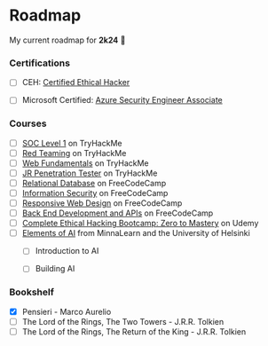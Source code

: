 # Roadmap
My current roadmap for __2k24__ 🧭


### Certifications
- [ ] CEH: [Certified Ethical Hacker](https://www.eccouncil.org/train-certify/certified-ethical-hacker-ceh/)
- [ ] Microsoft Certified: [Azure Security Engineer Associate](https://learn.microsoft.com/en-us/certifications/azure-security-engineer/)


### Courses
- [ ] [SOC Level 1](https://tryhackme.com/path/outline/soclevel1) on TryHackMe
- [ ] [Red Teaming](https://tryhackme.com/path/outline/redteaming) on TryHackMe
- [ ] [Web Fundamentals](https://tryhackme.com/path/outline/web) on TryHackMe
- [ ] [JR Penetration Tester](https://tryhackme.com/path/outline/jrpenetrationtester) on TryHackMe
- [ ] [Relational Database](https://www.freecodecamp.org/learn/relational-database/) on FreeCodeCamp
- [ ] [Information Security](https://www.freecodecamp.org/learn/information-security/) on FreeCodeCamp
- [ ] [Responsive Web Design](https://www.freecodecamp.org/learn/2022/responsive-web-design/) on FreeCodeCamp
- [ ] [Back End Development and APIs](https://www.freecodecamp.org/learn/back-end-development-and-apis/) on FreeCodeCamp
- [ ] [Complete Ethical Hacking Bootcamp: Zero to Mastery](https://www.udemy.com/course/complete-ethical-hacking-bootcamp-zero-to-mastery/) on Udemy
- [ ] [Elements of AI](https://www.elementsofai.com/) from MinnaLearn and the University of Helsinki
  - [ ] Introduction to AI
  - [ ] Building AI


### Bookshelf
- [x] Pensieri - Marco Aurelio
- [ ] The Lord of the Rings, The Two Towers - J.R.R. Tolkien
- [ ] The Lord of the Rings, The Return of the King - J.R.R. Tolkien
